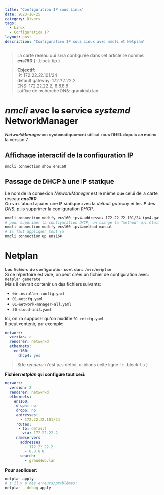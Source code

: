 ```yaml
---
title: "Configuration IP sous Linux"
date: 2023-10-25
category: Divers
tags:
  - Linux
  - Configuration IP
layout: post
description: "Configuration IP sous Linux avec nmcli et Netplan"
---
```


> La carte réseau qui sera configurée dans cet article se nomme: ***ens160***
{: .block-tip }

> **Objectif**:  
> IP: 172.22.22.101/24  
> default gateway: 172.22.22.2  
> DNS: 172.22.22.2, 8.8.8.8  
> suffixe de recherche DNS: granddub.lan  


*nmcli* avec le service *systemd* NetworkManager
================================================

*NetworkManager* est systématiquement utilisé sous RHEL depuis an moins la version 7.  

Affichage interactif de la configuration IP
-------------------------------------------

```sh
nmcli connection show ens160
```

Passage de DHCP à une IP statique
---------------------------------

Le nom de la connexion *NetworkManager* est le même que celui de la carte réseau: ***ens160***  
On va d'abord ajouter une IP statique avec la *default gateway* et les IP des *DNS*, puis supprimer la configuration *DHCP*.  

```sh
nmcli connection modify ens160 ipv4.addresses 172.22.22.101/24 ipv4.gateway 172.22.22.2 ipv4.dns 172.22.22.2,8.8.8.8 ipv4.dns-search granddub.lan
# pour supprimer la configuration DHCP, on change la "method" qui était, originellement, sur "auto" 
nmcli connection modify ens160 ipv4.method manual
# Il faut appliquer tout ça
nmcli connection up ens160
```


Netplan
=======

Les fichiers de configuration sont dans `/etc/netplan`  
Si ce répertoire est vide, on peut créer un fichier de configuration avec: `netplan generate`  
Mais il devrait contenir un des fichiers suivants:  
- `00-installer-config.yaml`
- `01-netcfg.yaml`
- `01-network-manager-all.yaml`
- `50-cloud-init.yaml`  

Ici, on va supposer qu'on modifie `01-netcfg.yaml`  
Il peut contenir, par exemple:
```yaml
network:
  version: 2
  renderer: networkd
  ethernets:
    ens160:
      dhcp4: yes
```

> Si le *renderer* n'est pas défini, oublions cette ligne !
{: .block-tip }

**Fichier *netplan* qui configure tout ceci:**
```yaml
network:
  version: 2
  renderer: networkd
  ethernets:
    ens160:
     dhcp4: no
     dhcp6: no
     addresses:
       - 172.22.22.101/24
     routes:
      - to: default
        via: 172.22.22.2
     nameservers:
       addresses:
         - 172.22.22.2
         - 8.8.8.8
       search:
         - granddub.lan
```
**Pour appliquer:**
```sh
netplan apply
# s'il y a des erreurs/problèmes:
netplan --debug apply
```
